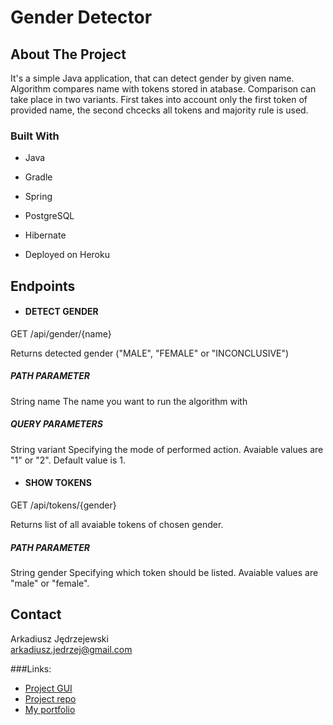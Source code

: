 # Gender Detector
 
## About The Project
 
It's a simple Java application, that can detect gender by given name. Algorithm compares name with tokens stored in atabase. 
Comparison can take place in two variants. 
First takes into account only the first token of provided name, the second chcecks all tokens and majority rule is used.
 
 
### Built With
 
* Java
* Gradle
* Spring
* PostgreSQL
* Hibernate 

* Deployed on Heroku 
  
  
  
## Endpoints
 
* #### DETECT GENDER
GET /api/gender/{name}
 
Returns detected gender ("MALE", "FEMALE" or "INCONCLUSIVE")
 
##### PATH PARAMETER
String name
The name you want to run the algorithm with
 
##### QUERY PARAMETERS
String variant
Specifying the mode of performed action. 
Avaiable values are "1" or "2".
Default value is 1.
 
 
* #### SHOW TOKENS
GET /api/tokens/{gender}
 
 Returns list of all avaiable tokens of chosen gender.
 
##### PATH PARAMETER
String gender
Specifying which token should be listed. 
Avaiable values are "male" or "female".
 
 
 

 
 
## Contact
 
Arkadiusz Jędrzejewski\
arkadiusz.jedrzej@gmail.com


###Links:
* [Project GUI](https://bgenderator.herokuapp.com)
* [Project repo](https://github.com/Arkodiusz/genderDetector)
* [My portfolio](https://arkodiusz.github.io)

